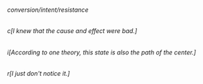 ###### _conversion/intent/resistance_ ######
###### _c[I knew that the cause and effect were bad.]_ ######
###### _i[According to one theory, this state is also the path of the center.]_ ######
###### _r[I just don't notice it.]_ ######
